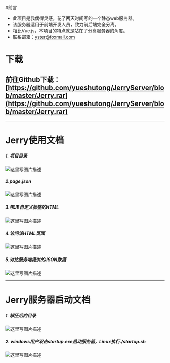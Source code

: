 #前言
- 此项目是我偶得灵感，花了两天时间写的一个静态web服务器。
- 该服务器适用于前端开发人员，致力前后端完全分离。
-  相比Vue.js，本项目的特点就是站在了分离服务器的角度。
-  联系邮箱：yster@foxmail.com
# 下载
## 前往Github下载：[https://github.com/yueshutong/JerryServer/blob/master/Jerry.rar](https://github.com/yueshutong/JerryServer/blob/master/Jerry.rar)


----------


# Jerry使用文档
##### 1.	项目目录
![这里写图片描述](https://img-blog.csdn.net/20180516220258276?watermark/2/text/aHR0cHM6Ly9ibG9nLmNzZG4ubmV0L3l1ZXNodXRvbmcxMjM=/font/5a6L5L2T/fontsize/400/fill/I0JBQkFCMA==/dissolve/70)
##### 2.page.json 
![这里写图片描述](https://img-blog.csdn.net/20180516220444377?watermark/2/text/aHR0cHM6Ly9ibG9nLmNzZG4ubmV0L3l1ZXNodXRvbmcxMjM=/font/5a6L5L2T/fontsize/400/fill/I0JBQkFCMA==/dissolve/70)
##### 3.带JE自定义标签的HTML
![这里写图片描述](https://img-blog.csdn.net/20180516220458448?watermark/2/text/aHR0cHM6Ly9ibG9nLmNzZG4ubmV0L3l1ZXNodXRvbmcxMjM=/font/5a6L5L2T/fontsize/400/fill/I0JBQkFCMA==/dissolve/70)
##### 4.访问该HTML页面
![这里写图片描述](https://img-blog.csdn.net/20180516220511185?watermark/2/text/aHR0cHM6Ly9ibG9nLmNzZG4ubmV0L3l1ZXNodXRvbmcxMjM=/font/5a6L5L2T/fontsize/400/fill/I0JBQkFCMA==/dissolve/70)
##### 5.对比服务端提供的JSON数据
![这里写图片描述](https://img-blog.csdn.net/20180516220518838?watermark/2/text/aHR0cHM6Ly9ibG9nLmNzZG4ubmV0L3l1ZXNodXRvbmcxMjM=/font/5a6L5L2T/fontsize/400/fill/I0JBQkFCMA==/dissolve/70)


----------


# Jerry服务器启动文档
##### 1.	解压后的目录
![这里写图片描述](https://img-blog.csdn.net/20180516220540990?watermark/2/text/aHR0cHM6Ly9ibG9nLmNzZG4ubmV0L3l1ZXNodXRvbmcxMjM=/font/5a6L5L2T/fontsize/400/fill/I0JBQkFCMA==/dissolve/70)
##### 2.	windows用户双击startup.exe启动服务器，Linux执行./startup.sh
![这里写图片描述](https://img-blog.csdn.net/20180516220602380?watermark/2/text/aHR0cHM6Ly9ibG9nLmNzZG4ubmV0L3l1ZXNodXRvbmcxMjM=/font/5a6L5L2T/fontsize/400/fill/I0JBQkFCMA==/dissolve/70)
